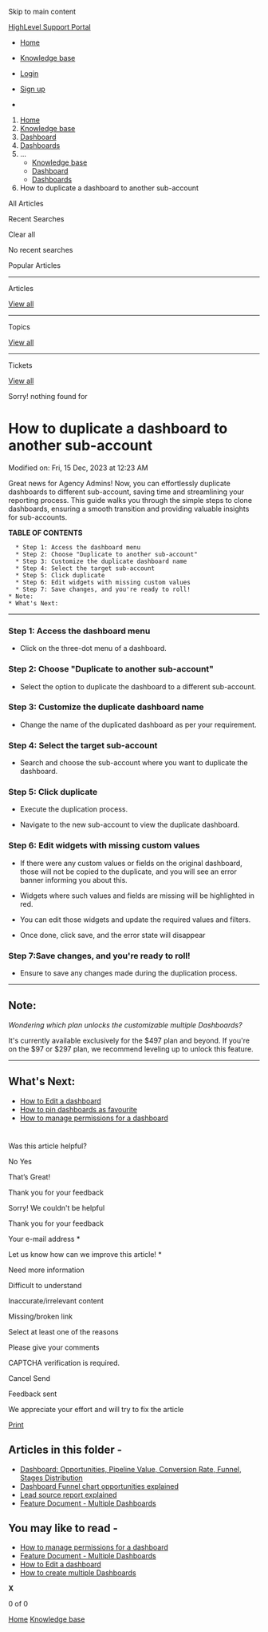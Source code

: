Skip to main content

[ HighLevel Support Portal ](https://help.gohighlevel.com)

  * [ Home ](/support/home)
  * [ Knowledge base ](/support/solutions)

  * [Login](/support/login)
  * [Sign up](/support/signup)
  * 

  1. [Home](/support/home)
  2. [Knowledge base](/support/solutions)
  3. [Dashboard](/support/solutions/48000449586)
  4. [Dashboards](/support/solutions/folders/48000679140)
  5. ... 
     * [Knowledge base](/support/solutions)
     * [Dashboard](/support/solutions/48000449586)
     * [Dashboards](/support/solutions/folders/48000679140)
  6. How to duplicate a dashboard to another sub-account

All  Articles 

Recent Searches

Clear all

No recent searches

Popular Articles

* * *

Articles

[View all](/support/search/solutions)

* * *

Topics

[View all](/support/search/topics)

* * *

Tickets

[View all](/support/search/tickets)

Sorry! nothing found for   

# How to duplicate a dashboard to another sub-account

Modified on: Fri, 15 Dec, 2023 at 12:23 AM

Great news for Agency Admins! Now, you can effortlessly duplicate dashboards to different sub-account, saving time and streamlining your reporting process. This guide walks you through the simple steps to clone dashboards, ensuring a smooth transition and providing valuable insights for sub-accounts.

**TABLE OF CONTENTS**

      * Step 1: Access the dashboard menu
      * Step 2: Choose "Duplicate to another sub-account"
      * Step 3: Customize the duplicate dashboard name
      * Step 4: Select the target sub-account
      * Step 5: Click duplicate
      * Step 6: Edit widgets with missing custom values
      * Step 7: Save changes, and you're ready to roll!
    * Note:
    * What's Next:

* * *

### **Step 1: Access the dashboard menu**

  * Click on the three-dot menu of a dashboard.

### **Step 2: Choose "Duplicate to another sub-account"**

  * Select the option to duplicate the dashboard to a different sub-account.

### **Step 3: Customize the duplicate dashboard name**

  * Change the name of the duplicated dashboard as per your requirement.

### **Step 4: Select the target sub-account**

  * Search and choose the sub-account where you want to duplicate the dashboard.

### **Step 5: Click duplicate**

  * Execute the duplication process.

  * Navigate to the new sub-account to view the duplicate dashboard.

### **Step 6: Edit widgets with missing custom values**

  * If there were any custom values or fields on the original dashboard, those will not be copied to the duplicate, and you will see an error banner informing you about this.

  * Widgets where such values and fields are missing will be highlighted in red.

  * You can edit those widgets and update the required values and filters.

  * Once done, click save, and the error state will disappear

### **Step 7:**Save changes, and you're ready to roll!****

  * Ensure to save any changes made during the duplication process.

* * *

## **Note:**

_Wondering which plan unlocks the customizable multiple Dashboards?_

It's currently available exclusively for the $497 plan and beyond. If you're on the $97 or $297 plan, we recommend leveling up to unlock this feature. 

* * *

## **What's Next:**

  * [How to Edit a dashboard](https://help.gohighlevel.com/en/support/solutions/articles/155000001536)
  * [How to pin dashboards as favourite](https://help.gohighlevel.com/en/support/solutions/articles/155000001535)
  * [How to manage permissions for a dashboard](https://help.gohighlevel.com/en/support/solutions/articles/155000001532)

#   

###   

Was this article helpful?

No  Yes 

That’s Great!

Thank you for your feedback

Sorry! We couldn't be helpful

Thank you for your feedback

Your e-mail address *

Let us know how can we improve this article! *

Need more information 

Difficult to understand 

Inaccurate/irrelevant content 

Missing/broken link 

Select at least one of the reasons 

Please give your comments 

CAPTCHA verification is required. 

Cancel  Send 

Feedback sent

We appreciate your effort and will try to fix the article

[Print](javascript:print\(\))

## Articles in this folder -

  * [Dashboard: Opportunities, Pipeline Value, Conversion Rate, Funnel, Stages Distribution](/support/solutions/articles/48001152117-dashboard-opportunities-pipeline-value-conversion-rate-funnel-stages-distribution)
  * [Dashboard Funnel chart opportunities explained](/support/solutions/articles/48001181826-dashboard-funnel-chart-opportunities-explained)
  * [Lead source report explained](/support/solutions/articles/48001181830-lead-source-report-explained)
  * [Feature Document - Multiple Dashboards](/support/solutions/articles/155000001530-feature-document-multiple-dashboards)

## You may like to read -

  * [How to manage permissions for a dashboard](/support/solutions/articles/155000001532-how-to-manage-permissions-for-a-dashboard)
  * [Feature Document - Multiple Dashboards](/support/solutions/articles/155000001530-feature-document-multiple-dashboards)
  * [How to Edit a dashboard](/support/solutions/articles/155000001536-how-to-edit-a-dashboard)
  * [How to create multiple Dashboards](/support/solutions/articles/155000001531-how-to-create-multiple-dashboards)

**X**

0 of 0 []()

[Home](/support/home) [Knowledge base](/support/solutions)
